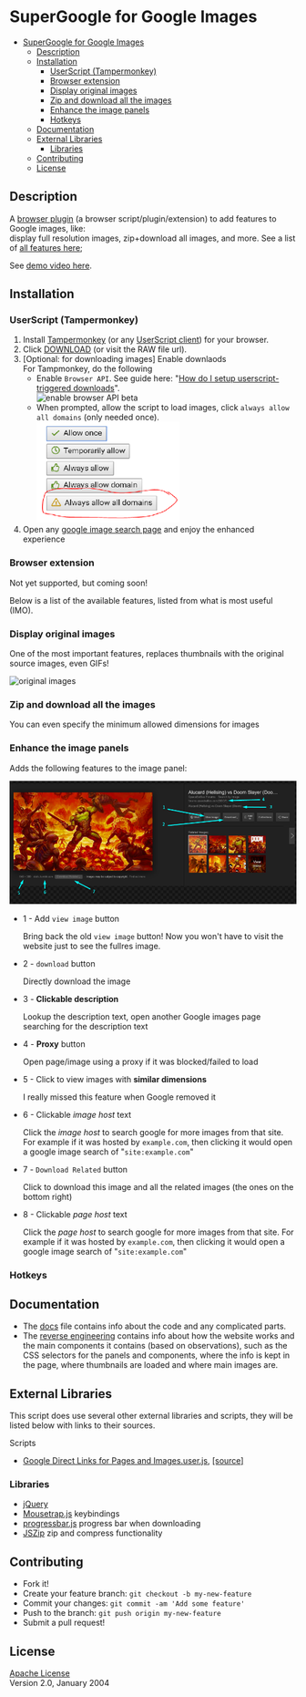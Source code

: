 # SuperGoogle for Google Images

- [SuperGoogle for Google Images](#supergoogle-for-google-images)
  - [Description](#description)
  - [Installation](#installation)
    - [UserScript (Tampermonkey)](#userscript-tampermonkey)
    - [Browser extension](#browser-extension)
    - [Display original images](#display-original-images)
    - [Zip and download all the images](#zip-and-download-all-the-images)
    - [Enhance the image panels](#enhance-the-image-panels)
    - [Hotkeys](#hotkeys)
  - [Documentation](#documentation)
  - [External Libraries](#external-libraries)
    - [Libraries](#libraries)
  - [Contributing](#contributing)
  - [License](#license)

## Description

A [browser plugin](https://openuserjs.org/about/Userscript-Beginners-HOWTO) (a browser script/plugin/extension) to add features to Google images, like:  
display full resolution images, zip+download all images, and more. See a list of [all features here](#Features);

See [demo video here](https://youtu.be/ceFuBh8r8GQ?t=24).

## Installation

### UserScript (Tampermonkey)

1. Install [Tampermonkey](install:tampermonkey-chrome) (or any [UserScript client][guide:get-user-script]) for your browser.
2. Click [DOWNLOAD][download-link] (or visit the RAW file url).
3. [Optional: for downloading images] Enable downlaods  
    For Tampmonkey, do the following
      - Enable `Browser API`. See guide here: "[How do I setup userscript-triggered downloads][guide:browser-API-beta]".  
        ![enable browser API beta][guide:browser-API-beta-gif]
      - When prompted, allow the script to load images, click `always allow all domains` (only needed once).  
        <img src="Screenshots/Screenshot_tampermonkey_allow_connect.png" alt="allow connect permissions" width="250"/>
4. Open any [google image search page](https://www.google.com/search?q=example&tbm=isch&safe=strict) and enjoy the enhanced experience

### Browser extension

Not yet supported, but coming soon!

Below is a list of the available features, listed from what is most useful (IMO).

### Display original images

One of the most important features, replaces thumbnails with the original source images, even GIFs!

![original images](Screenshots/Screenshot_imageBoxes_playing_GIFs.gif)

### Zip and download all the images

You can even specify the minimum allowed dimensions for images

### Enhance the image panels

Adds the following features to the image panel:

![image panel screenshot](Screenshots/Screenshot_1_ImagePanel_Details.png)

- 1 - Add `view image` button

    Bring back the old `view image` button! Now you won't have to visit the website just to see the fullres image.

- 2 - `download` button

    Directly download the image

- 3 - **Clickable description**

    Lookup the description text, open another Google images page searching for the description text

- 4 - **Proxy** button

    Open page/image using a proxy if it was blocked/failed to load

- 5 - Click to view images with **similar dimensions**

    I really missed this feature when Google removed it

- 6 - Clickable *image host* text

    Click the *image host* to search google for more images from that site. For example if it was hosted by `example.com`, then clicking it would open a google image search of "`site:example.com`"

- 7 - `Download Related` button

    Click to download this image and all the related images (the ones on the bottom right)

- 8 - Clickable *page host* text

    Click the *page host* to search google for more images from that site. For example if it was hosted by `example.com`, then clicking it would open a google image search of "`site:example.com`"

<!-- TODO: continue listing features -->

### Hotkeys

<!-- TODO: list hotkeys -->

## Documentation

- The [docs](docs/doc.md) file contains info about the code and any complicated parts.
- The [reverse engineering](docs\ReverseEngineering.md) contains info about how the website works and the main components it contains (based on observations), such as the CSS selectors for the panels and components, where the info is kept in the page, where thumbnails are loaded and where main images are.

## External Libraries

This script does use several other external libraries and scripts, they will be listed below with links to their sources.

Scripts

- [Google Direct Links for Pages and Images.user.js](lib/Google%20Direct%20Links%20for%20Pages%20and%20Images.user.js), [[source]](https://greasyfork.org/scripts/19210-google-direct-links-for-pages-and-images/code/Google:%20Direct%20Links%20for%20Pages%20and%20Images.user.js)

### Libraries

- [jQuery](https://jquery.com/)
- [Mousetrap.js](https://github.com/ccampbell/mousetrap) keybindings
- [progressbar.js](https://github.com/kimmobrunfeldt/progressbar.js/) progress bar when downloading
- [JSZip](https://github.com/Stuk/jszip) zip and compress functionality

## Contributing

- Fork it!
- Create your feature branch: `git checkout -b my-new-feature`
- Commit your changes: `git commit -am 'Add some feature'`
- Push to the branch: `git push origin my-new-feature`
- Submit a pull request!

## License

[Apache License](LICENSE.md)  
Version 2.0, January 2004

[guide:get-user-script]: https://openuserjs.org/about/Userscript-Beginners-HOWTO#how-do-i-get-going-
[guide:userscript]: https://simply-how.com/enhance-and-fine-tune-any-web-page-the-complete-user-scripts-guide#section-2
[guide:browser-API-beta]: https://www.tampermonkey.net/faq.php#Q302
[guide:browser-API-beta-gif]: https://www.tampermonkey.net/images/animated/gm_download.gif
[download-link]: https://github.com/FarisHijazi/SuperGoogle/raw/master/SuperGoogle.user.js
[install:tampermonkey-chrome]: https://www.tampermonkey.net/index.php?ext=dhdg&browser=chrome
